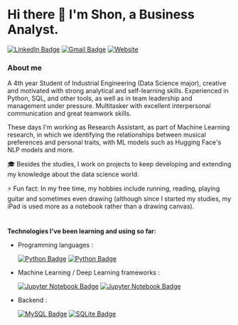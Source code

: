 # Hi there 👋 I'm Shon, a Business Analyst.
<div align="left">
 
[![LinkedIn Badge](https://img.shields.io/badge/-LinkedIn-blue?style=plastic&amp&logo=linkedin&logoColor=white&amp&link=https://www.linkedin.com/in/shonshchori/)](https://www.linkedin.com/in/shonshchori/)
[![Gmail Badge](https://img.shields.io/badge/-sshchori100@gmail.com-grey?style=plastic&logo=Gmail&logoColor=red&link=mailto:sshchori100@gmail.com)](mailto:sshchori100@gmail.com)
[![Website](https://img.shields.io/website?url=https://shonshchori.github.io%2F&up_message=Click%20Here&style=social&logo=github&label=My%20Site)](https://shonshchori.github.io/)
</div>

### About me

A 4th year Student of Industrial Engineering (Data Science major), creative and motivated with strong analytical and self-learning skills. Experienced in Python, SQL, and other tools, as well as in team leadership and management under pressure. Multitasker with excellent interpersonal communication and great teamwork skills.

These days I'm working as Research Assistant, as part of Machine Learning research, in which we identifying the relationships between musical preferences and personal traits, with ML models such as Hugging Face's NLP models and more.

:mortar_board: Besides the studies, I work on projects to keep developing and extending my knowledge about the data science world.

⚡ Fun fact: In my free time, my hobbies include running, reading, playing guitar and sometimes even drawing (although since I started my studies, my iPad is used more as a notebook rather than a drawing canvas).

#
**Technologies I've been learning and using so far:**
<div align="left">
 
- Programming languages :
  
  [![Python Badge](https://img.shields.io/badge/-StudentDatabaseApp-white?style=plastic&logo=python&logoColor=F7BD2F&link=https://github.com/shonshchori/studentdbProject)](https://github.com/shonshchori/studentdbProject)
[![Python Badge](https://img.shields.io/badge/-PythonHangmanGame-white?style=plastic&logo=python&logoColor=F7BD2F&link=https://github.com/shonshchori/Hangman)](https://github.com/shonshchori/Hangman)
 
- Machine Learning / Deep Learning frameworks :
 
  [![Jupyter Notebook Badge](https://img.shields.io/badge/-PropertiesPricePrediction-white?style=plastic&logo=python&logoColor=F7BD2F&link=https://github.com/shonshchori/PropertiesPricePrediction)](https://github.com/shonshchori/PropertiesPricePrediction)
[![Jupyter Notebook Badge](https://img.shields.io/badge/-Jupyter%20Notebook-white?style=plastic&logo=visual-studio-code;logoColor=007ACC&link=https://github.com/shonshchori/Introduction-to-Data-Analytics-Project-Poland-cars)](https://github.com/shonshchori/Introduction-to-Data-Analytics-Project-Poland-cars)
 
- Backend :

  [![MySQL Badge](https://img.shields.io/badge/-MySQL-white?style=plastic&logo=MySQL&logoColor=4479A1&link=https://github.com/shonshchori)](https://github.com/shonshchori/studentdbProject)
  [![SQLite Badge](https://img.shields.io/badge/-SQLite-white?style=plastic&logo=SQLite&logoColor=4479A1&link=https://github.com/shonshchori)](https://github.com/shonshchori)
 
 
</div>
  
